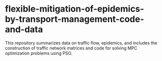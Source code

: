 # flexible-mitigation-of-epidemics-by-transport-management-code-and-data
This repository summarizes data on traffic flow, epidemics, and includes the construction of traffic network matrices and code for solving MPC optimization problems using PSO.
